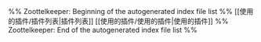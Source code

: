 %% Zoottelkeeper: Beginning of the autogenerated index file list  %%
 [[使用的插件/插件列表|插件列表]]
 [[使用的插件/使用的插件|使用的插件]]
%% Zoottelkeeper: End of the autogenerated index file list  %%
